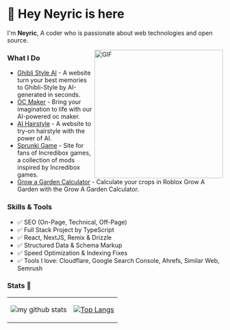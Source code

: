 # 👋 Hey Neyric is here

I'm **Neyric**, A coder who is passionate about web technologies and open source.

<img align="right" alt="GIF" src="https://media.giphy.com/media/SWoSkN6DxTszqIKEqv/giphy.gif" height="300" />

### What I Do
* [Ghibli Style AI](https://ghiblistyleai.app) - A website turn your best memories to Ghibli-Style by AI-generated in seconds.
* [OC Maker](https://ocmaker.app) - Bring your imagination to life with our AI-powered oc maker.
* [AI Hairstyle](https://hairroom.app) - A website to try-on hairstyle with the power of AI.
* [Sprunki Game](https://sprunki.art) - Site for fans of Incredibox games, a collection of mods inspired by Incredibox games.
* [Grow a Garden Calculator](https://growagarden-calculator.info) - Calculate your crops in Roblox Grow A Garden with the Grow A Garden Calculator.

### Skills & Tools

* ✅ SEO (On-Page, Technical, Off-Page)
* ✅ Full Stack Project by TypeScript
* ✅ React, NextJS, Remix & Drizzle
* ✅ Structured Data & Schema Markup
* ✅ Speed Optimization & Indexing Fixes
* ✅ Tools I love: Cloudflare, Google Search Console, Ahrefs, Similar Web, Semrush

### Stats 🌱

<table cellspacing="0" cellpadding="0" style="border: none">
  <tr>
    <td>
      
![my github stats](https://github-readme-stats.vercel.app/api?username=neyric&show_icons=true&theme=radical&hide_border=true&hide=contribs,prs)
    </td>
    <td>
      
[![Top Langs](https://github-readme-stats.vercel.app/api/top-langs/?username=neyric&layout=compact)](https://github.com/anuraghazra/github-readme-stats)  
    </td>
  </tr> 
</table>
    
<!--
**neyric/neyric** is a ✨ _special_ ✨ repository because its `README.md` (this file) appears on your GitHub profile.

Here are some ideas to get you started:

- 🔭 I’m currently working on ...
- 🌱 I’m currently learning ...
- 👯 I’m looking to collaborate on ...
- 🤔 I’m looking for help with ...
- 💬 Ask me about ...
- 📫 How to reach me: ...
- 😄 Pronouns: ...
- ⚡ Fun fact: ...
-->
